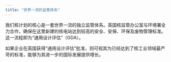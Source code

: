 ```yaml
---
title: "世界一流的监管体系"
---
```


我们核计划的核心是一套世界一流的独立监管体系。英国核监管办公室与环境署全力合作，确保在这里新建的核电站达到较高的安全、安保、环保及废物管理标准。这一流程即为“通用设计评估”（GDA）。

如果企业在英国获得“通用设计评估”批准，则可视其为已经达到了核工业领域最严苛的标准，能够为其进一步的国际发展提供增长。

